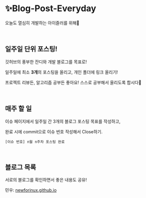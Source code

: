 # ✨Blog-Post-Everyday

오늘도 열심히 개발하는 아이즐러를 위해💪

<br>

## 일주일 단위 포스팅!

깃허브의 풍부한 잔디와 개발 블로그를 목표로!

일주일에 최소 <strong>3개</strong>의 포스팅을 올리고, 개인 폴더에 링크 올리기!

프로젝트 리뷰든, 알고리즘 공부든 좋아요! 스스로 공부해서 올리도록 합시다🤔

<br>

## 매주 할 일

이슈 페이지에서 일주일 간 3개의 블로그 포스팅 목표를 작성하고,

완료 시에 commit으로 이슈 번호 작성해서 Close하기.

`[이슈 번호] n월 n주차 포스팅 완료`


<br>

## 블로그 목록

서로의 블로그를 확인하면서 좋은 내용도 공유!

민우: [newforinux.github.io](https://newforinux.github.io)


